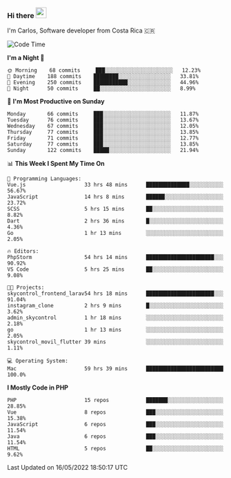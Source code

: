 ### Hi there <img src="https://media.giphy.com/media/hvRJCLFzcasrR4ia7z/giphy.gif" width="25px">

I'm Carlos, Software developer from Costa Rica 🇨🇷

<!--START_SECTION:waka-->
![Code Time](http://img.shields.io/badge/Code%20Time-0%20secs-blue)

**I'm a Night 🦉** 

```text
🌞 Morning    68 commits     ███░░░░░░░░░░░░░░░░░░░░░░   12.23% 
🌆 Daytime    188 commits    ████████░░░░░░░░░░░░░░░░░   33.81% 
🌃 Evening    250 commits    ███████████░░░░░░░░░░░░░░   44.96% 
🌙 Night      50 commits     ██░░░░░░░░░░░░░░░░░░░░░░░   8.99%

```
📅 **I'm Most Productive on Sunday** 

```text
Monday       66 commits     ███░░░░░░░░░░░░░░░░░░░░░░   11.87% 
Tuesday      76 commits     ███░░░░░░░░░░░░░░░░░░░░░░   13.67% 
Wednesday    67 commits     ███░░░░░░░░░░░░░░░░░░░░░░   12.05% 
Thursday     77 commits     ███░░░░░░░░░░░░░░░░░░░░░░   13.85% 
Friday       71 commits     ███░░░░░░░░░░░░░░░░░░░░░░   12.77% 
Saturday     77 commits     ███░░░░░░░░░░░░░░░░░░░░░░   13.85% 
Sunday       122 commits    █████░░░░░░░░░░░░░░░░░░░░   21.94%

```


📊 **This Week I Spent My Time On** 

```text
💬 Programming Languages: 
Vue.js                   33 hrs 48 mins      ██████████████░░░░░░░░░░░   56.67% 
JavaScript               14 hrs 8 mins       ██████░░░░░░░░░░░░░░░░░░░   23.72% 
SCSS                     5 hrs 15 mins       ██░░░░░░░░░░░░░░░░░░░░░░░   8.82% 
Dart                     2 hrs 36 mins       █░░░░░░░░░░░░░░░░░░░░░░░░   4.36% 
Go                       1 hr 13 mins        ░░░░░░░░░░░░░░░░░░░░░░░░░   2.05%

🔥 Editors: 
PhpStorm                 54 hrs 14 mins      ██████████████████████░░░   90.92% 
VS Code                  5 hrs 25 mins       ██░░░░░░░░░░░░░░░░░░░░░░░   9.08%

🐱‍💻 Projects: 
skycontrol_frontend_larav54 hrs 18 mins      ██████████████████████░░░   91.04% 
instagram_clone          2 hrs 9 mins        █░░░░░░░░░░░░░░░░░░░░░░░░   3.62% 
admin_skycontrol         1 hr 18 mins        ░░░░░░░░░░░░░░░░░░░░░░░░░   2.18% 
go                       1 hr 13 mins        ░░░░░░░░░░░░░░░░░░░░░░░░░   2.05% 
skycontrol_movil_flutter 39 mins             ░░░░░░░░░░░░░░░░░░░░░░░░░   1.11%

💻 Operating System: 
Mac                      59 hrs 39 mins      █████████████████████████   100.0%

```

**I Mostly Code in PHP** 

```text
PHP                      15 repos            ███████░░░░░░░░░░░░░░░░░░   28.85% 
Vue                      8 repos             ███░░░░░░░░░░░░░░░░░░░░░░   15.38% 
JavaScript               6 repos             ███░░░░░░░░░░░░░░░░░░░░░░   11.54% 
Java                     6 repos             ███░░░░░░░░░░░░░░░░░░░░░░   11.54% 
HTML                     5 repos             ██░░░░░░░░░░░░░░░░░░░░░░░   9.62%

```



 Last Updated on 16/05/2022 18:50:17 UTC
<!--END_SECTION:waka-->
